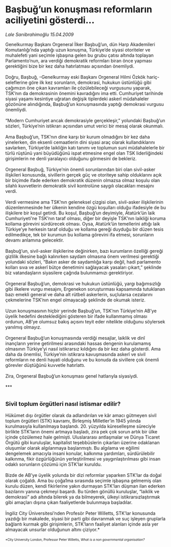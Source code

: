 # Başbuğ’un konuşması reformların aciliyetini gösterdi...

*Lale Sarıibrahimoğlu 15.04.2009*

<div class="taraf_structure_2col_1zq">
<div class="margen_n">



 <p>Genelkurmay Başkanı Orgeneral İlker Başbuğ’un, dün Harp Akademileri Komutanlığı’nda yaptığı uzun konuşma, Türkiye’de siyasi otoriteler ve muhalefeti yani seçimle işbaşına gelen bu grubu çatısı altında toplayan Parlamento’nun, ara verdiği demokratik reformları biran önce yapması gerektiğini bize bir kez daha hatırlatması açısından önemliydi. <br/><br/>Doğru, Başbuğ, –Genelkurmay eski Başkanı Orgeneral Hilmi Özkök hariç- seleflerine göre ilk kez sorunların, demokrasi, hukukun üstünlüğü gibi çağımızın öne çıkan kavramları ile çözülebileceği vurgusunu yaparak, TSK’nın da demokrasinin önemini kavradığını ima etti. Cumhuriyet tarihinde siyasi yaşamı kesintiye uğratan değişik tiplerdeki askerî müdahaleler gözönüne alındığında, Başbuğ’un konuşmasında yaptığı demokrasi vurgusu önemliydi. <br/><br/>“Modern Cumhuriyet ancak demokrasiyle gerçekleşir,” yolundaki Başbuğ’un sözleri, Türkiye’nin istikrarı açısından umut verici bir mesaj olarak okunmalı. <br/><br/>Ama Başbuğ’un, TSK’nın dine karşı bir kurum olmadığını bir kez daha yinelerken, din eksenli cemaatlerin dini siyasi araç olarak kullandıklarını savlarken, Türkiye’de laikliğin katı tanımı ve toplumun suni müdahalelerle bir türlü rüştünü yani büyüdüğünü ispat etmesine engel olan TSK liderliğindeki girişimlerin ne denli yaralayıcı olduğunu görmesini de bekleriz. <br/><br/>Orgeneral Başbuğ, Türkiye’nin önemli sorunlarından biri olan sivil-asker ilişkileri konusunda, sivillerin gerçek güç ve otoriteye sahip olduklarını açık bir biçimde ifade ederken demokratik düzenin olmazsa olmaz koşulu olan silahlı kuvvetlerin demokratik sivil kontrolüne saygılı olacakları mesajını verdi. <br/><br/>Verdi vermesine ama TSK’nın geleneksel çizgisi olan, sivil-asker ilişkilerinin düzenlenmesinde her ülkenin kendine özgü koşulları olduğu ifadesiyle de bu ilişkilere bir koşul getirdi. Bu koşul, Başbuğ’un deyimiyle, Atatürk’ün laik Cumhuriyeti’ne TSK’nın taraf olması, diğer bir deyişle TSK’nın laikliği koruma kollama görevini sürdürecek olması. Oysa, Atatürk’ün temellerini attığı laik Türkiye’ye herkesin taraf olduğu ve kollama gereği duyduğu bir düzen tesis edilmedikçe, tek bir kurumun bu kollama görevini ifa etmesi, sorunların devamı anlamına gelecektir. <br/><br/>Başbuğ’un, sivil-asker ilişkilerine değinirken, bazı kurumların özelliği gereği gizlilik ilkesine bağlı kalınırken saydam olmasına önem verilmesi gerektiği yolundaki sözleri, “Bakın asker de saydamlığa karşı değil, hadi parlamento kolları sıva ve askerî bütçe denetimini sağlayacak yasaları çıkart,” şeklinde biz vatandaşların siyasilere çağrıda bulunmamızı gerektiriyor. <br/><br/>Orgeneral Başbuğ’un, demokrasi ve hukukun üstünlüğü, yargı bağımsızlığı gibi ilkelere vurgu mesajını, Ergenekon soruşturması kapsamında tutuklanan bazı emekli general ve daha alt rütbeli askerlerin, suçlularsa cezalarını çekmelerine TSK’nın engel olmayacağı şeklinde de okumak isteriz. <br/><br/>Uzun konuşmasının hiçbir yerinde Başbuğ’un, TSK’nın Türkiye’nin AB’ye üyelik hedefini desteklediğini gösteren bir ifade kullanmamış olması ordunun, AB’ye olumsuz bakış açısını teyit eder nitelikte olduğunu söylersek yanılmış olmayız. <br/><br/>Orgeneral Başbuğ’un konuşmasında verdiği mesajlar, laiklik ve dinî inançların yerine getirilmesi arasındaki hassas dengenin kurulamamış olmasının Türkiye’yi nasıl istikrarsız kıldığını da bir kez daha gösterdi. Ama daha da önemlisi, Türkiye’nin istikrara kavuşmasında askerî ve sivil reformların ne denli hayati olduğunu ve bu konuda da sivillere çok önemli görevler düştüğünü kuvvetle hatırlattı. <br/><br/>Zira, Orgeneral Başbuğ’un konuşması genel hatlarıyla siyasiydi. <br/><br/>*** <br/><br/><br/><font size="4"><strong>Sivil toplum örgütleri nasıl istismar edilir?</strong></font> <br/><br/>Hükümet dışı örgütler olarak da adlandırılan ve kâr amacı gütmeyen sivil toplum örgütleri (STK) kavramı, Birleşmiş Milletler’in 1945 yılında kurulmasıyla kullanılmaya başlandı. 20. yüzyılda küreselleşme süreciyle birlikte STK’ların önemi artmaya başladı, zira pek çok sorun artık bir ülke içinde çözülemez hale gelmişti. Uluslararası antlaşmalar ve Dünya Ticaret Örgütü gibi kuruluşlar, kapitalist teşebbüslerin çıkarları üzerine odaklanan oluşumlar olarak algılanmaya başlanmıştı. Bu algılama ve eğilimi dengelemek amacıyla insani konular, kalkınma yardımları, sürdürülebilir kalkınma, fikir özgürlüğünün yerleştirilmesi ve yaygınlaştırılması gibi insan odaklı sorunların çözümü için STK’lar kuruldu. <br/><br/>Bizde de AB’ye üyelik yolunda bir dizi reformlar yaparken STK’lar da doğal olarak çoğaldı. Ama bu çoğa1ma sırasında seçimle işbaşına gelmemiş olan kurulu düzen, kendi fikirlerine yakın durmayan STK’ları düşman ilan ederken bazılarını yanına çekmeyi başardı. Bu türden gönüllü kuruluşlar, “laiklik ve demokrasi” adı altında bilerek ya da bilmeyerek, ülkeyi istikrarsızlaştırmak gibi amaçları dışına çıkan faaliyetlerde bulunmaya başladılar. <br/><br/>İngiliz City Üniversitesi’nden Profesör Peter Willetts, STK’lar konusunda yazdığı bir makalede, siyasi bir parti gibi davranmak ve suç işleyen gruplarla bağlantı kurmak gibi girişimlerin, STK’ların faaliyet alanları içinde asla yer almayacak unsurlar olduğunun altını çiziyor.* <br/><br/><font size="1">*City University London, Professor Peter Willetts, <i>What is a non governmental organisation?</i></font></p>
<br/>
<br/>
<br/>



<br/>


<div id="taraf_not">
</div>

</div>


</div>
